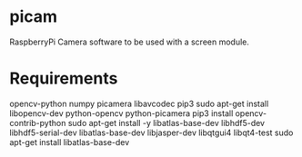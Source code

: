 # picam
RaspberryPi Camera software to be used with a screen module.

# Requirements
opencv-python
numpy
picamera
libavcodec
pip3
sudo apt-get install libopencv-dev python-opencv python-picamera
pip3 install opencv-contrib-python
sudo apt-get install -y libatlas-base-dev libhdf5-dev libhdf5-serial-dev libatlas-base-dev libjasper-dev  libqtgui4  libqt4-test
sudo apt-get install libatlas-base-dev
